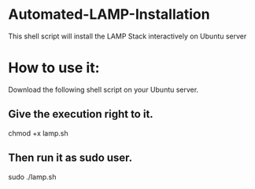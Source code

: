 Automated-LAMP-Installation
===========================

This shell script will install the LAMP Stack interactively on Ubuntu server

How to use it:
==============

Download the following shell script on your Ubuntu server.

Give the execution right to it.
------------------------------

chmod +x lamp.sh

Then run it as sudo user.
-------------------------

sudo ./lamp.sh

